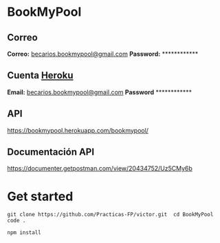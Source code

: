 # BookMyPool

## Correo
**Correo:** becarios.bookmypool@gmail.com
**Password:** ************

## Cuenta [Heroku](https://www.heroku.com/)
**Email:** becarios.bookmypool@gmail.com
**Password** ************

## API
https://bookmypool.herokuapp.com/bookmypool/

## Documentación API
https://documenter.getpostman.com/view/20434752/Uz5CMy6b

# Get started

` git clone https://github.com/Practicas-FP/victor.git 
  cd BookMyPool
  code .
`

` npm install `
